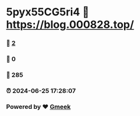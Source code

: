 # 5pyx55CG5ri4 :link: https://blog.000828.top/ 
### :page_facing_up: [2](https://blog.000828.top//tag.html) 
### :speech_balloon: 0 
### :hibiscus: 285 
### :alarm_clock: 2024-06-25 17:28:07 
### Powered by :heart: [Gmeek](https://github.com/Meekdai/Gmeek)

